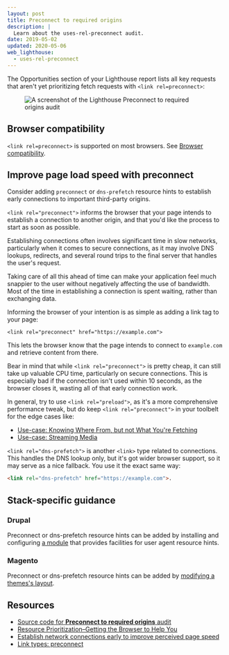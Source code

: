 ```yaml
---
layout: post
title: Preconnect to required origins
description: |
  Learn about the uses-rel-preconnect audit.
date: 2019-05-02
updated: 2020-05-06
web_lighthouse:
  - uses-rel-preconnect
---
```


The Opportunities section of your Lighthouse report lists all key requests
that aren't yet prioritizing fetch requests with `<link rel=preconnect>`:

<figure class="w-figure">
  <img class="w-screenshot" src="uses-rel-preconnect.png" alt="A screenshot of the Lighthouse Preconnect to required origins audit">
</figure>

## Browser compatibility

`<link rel=preconnect>` is supported on most browsers. See
[Browser compatibility](https://developer.mozilla.org/docs/Web/HTML/Link_types/preconnect#Browser_compatibility).

## Improve page load speed with preconnect

Consider adding `preconnect` or `dns-prefetch` resource hints
to establish early connections to important third-party origins.

`<link rel="preconnect">` informs the browser that your page intends
to establish a connection to another origin,
and that you'd like the process to start as soon as possible.

Establishing connections often involves significant time in slow networks,
particularly when it comes to secure connections, as it may involve DNS lookups,
redirects, and several round trips to the final server that handles the user's request.

Taking care of all this ahead of time can make your application feel much snappier
to the user without negatively affecting the use of bandwidth.
Most of the time in establishing a connection is spent waiting, rather than exchanging data.

Informing the browser of your intention is as simple as adding a link tag to your page:

`<link rel="preconnect" href="https://example.com">`

This lets the browser know that the page intends
to connect to `example.com` and retrieve content from there.

Bear in mind that while `<link rel="preconnect">` is pretty cheap,
it can still take up valuable CPU time, particularly on secure connections.
This is especially bad if the connection isn't used within 10 seconds,
as the browser closes it, wasting all of that early connection work.

In general,
try to use `<link rel="preload">`,
as it's a more comprehensive performance tweak,
but do keep `<link rel="preconnect">` in your toolbelt for the edge cases like:

- [Use-case: Knowing Where From, but not What You're Fetching](https://developers.google.com/web/fundamentals/performance/resource-prioritization#use-case_knowing_where_from_but_not_what_youre_fetching)
- [Use-case: Streaming Media](https://developers.google.com/web/fundamentals/performance/resource-prioritization#use-case_knowing_where_from_but_not_what_youre_fetching)

`<link rel="dns-prefetch">` is another `<link>` type related to connections.
This handles the DNS lookup only,
but it's got wider browser support, so it may serve as a nice fallback.
You use it the exact same way:

```html
<link rel="dns-prefetch" href="https://example.com">.
```

## Stack-specific guidance



### Drupal

Preconnect or dns-prefetch resource hints can be added by installing and configuring [a module](https://www.drupal.org/project/project_module?f%5B0%5D=&f%5B1%5D=&f%5B2%5D=&f%5B3%5D=&f%5B4%5D=sm_field_project_type%3Afull&f%5B5%5D=&f%5B6%5D=&text=dns-prefetch&solrsort=iss_project_release_usage+desc&op=Search) that provides facilities for user agent resource hints.

### Magento

Preconnect or dns-prefetch resource hints can be added by [modifying a themes's layout](https://devdocs.magento.com/guides/v2.3/frontend-dev-guide/layouts/xml-manage.html).

## Resources

- [Source code for **Preconnect to required origins** audit](https://github.com/GoogleChrome/lighthouse/blob/master/lighthouse-core/audits/uses-rel-preconnect.js)
- [Resource Prioritization–Getting the Browser to Help You](https://developers.google.com/web/fundamentals/performance/resource-prioritization#preconnect)
- [Establish network connections early to improve perceived page speed](/preconnect-and-dns-prefetch/)
- [Link types: preconnect](https://developer.mozilla.org/docs/Web/HTML/Link_types/preconnect#Browser_compatibility)
